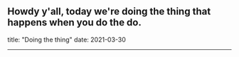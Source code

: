 Howdy y'all, today we're doing the thing that happens when you do the do.
---
title: "Doing the thing"
date: 2021-03-30

---
